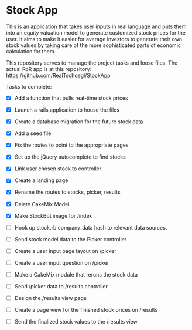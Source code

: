 Stock App
=========

This is an application that takes user inputs in real language and puts them into an equity valuation model to generate customized stock prices for the user.  It aims to make it easier for average investors to generate their own stock values by taking care of the more sophisticated parts of economic calculation for them.

This repository serves to manage the project tasks and loose files.  The actual RoR app is at this repository: https://github.com/RealTschoegl/StockApp

Tasks to complete:

- [x] Add a function that pulls real-time stock prices

- [x] Launch a rails application to house the files

- [x]  Create a database migration for the future stock data

- [x] Add a seed file 

- [x] Fix the routes to point to the appropriate pages

- [x] Set up the jQuery autocomplete to find stocks

- [x] Link user chosen stock to controller 

- [x] Create a landing page

- [x] Rename the routes to stocks, picker, results

- [x] Delete CakeMix Model

- [x] Make StockBot image for /index

- [ ] Hook up stock.rb company_data hash to relevant data sources. 

- [ ] Send stock model data to the Picker controller

- [ ] Create a user input page layout on /picker

- [ ] Create a user input question on /picker

- [ ] Make a CakeMix module that reruns the stock data

- [ ] Send /picker data to /results controller

- [ ] Design the /results view page

- [ ] Create a page view for the finished stock prices on /results

- [ ] Send the finalized stock values to the /results view 


